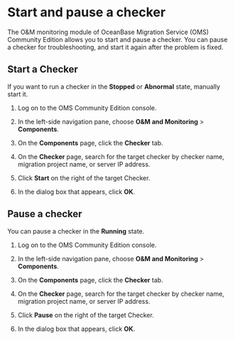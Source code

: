 # Start and pause a checker 

The O\&M monitoring module of OceanBase Migration Service (OMS) Community Edition allows you to start and pause a checker. You can pause a checker for troubleshooting, and start it again after the problem is fixed. 

## Start a Checker 

If you want to run a checker in the **Stopped** or **Abnormal** state, manually start it. 

1. Log on to the OMS Community Edition console.

   

2. In the left-side navigation pane, choose **O\&M and Monitoring** \> **Components**.

   

3. On the **Components** page, click the **Checker** tab.

   

4. On the **Checker** page, search for the target checker by checker name, migration project name, or server IP address. 

5. Click **Start** on the right of the target Checker.

   

6. In the dialog box that appears, click **OK**.

 

## Pause a checker 

You can pause a checker in the **Running** state.

1. Log on to the OMS Community Edition console.

   

2. In the left-side navigation pane, choose **O\&M and Monitoring** \> **Components**.

   

3. On the **Components** page, click the **Checker** tab.

   

4. On the **Checker** page, search for the target checker by checker name, migration project name, or server IP address. 

5. Click **Pause** on the right of the target Checker.

6. In the dialog box that appears, click **OK**.

   






